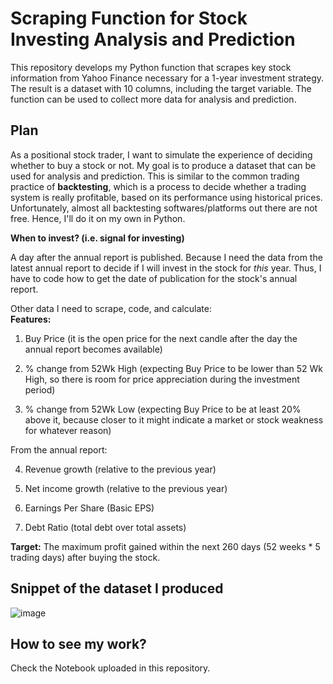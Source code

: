 # Scraping Function for Stock Investing Analysis and Prediction
This repository develops my Python function that scrapes key stock information from Yahoo Finance necessary for a 1-year investment strategy. The result is a dataset with 10 columns, including the target variable. The function can be used to collect more data for analysis and prediction. 

## Plan
As a positional stock trader, I want to simulate the experience of deciding whether to buy a stock or not. My goal is to produce a dataset that can be used for analysis and prediction. This is similar to the common trading practice of __backtesting__, which is a process to decide whether a trading system is really profitable, based on its performance using historical prices. Unfortunately, almost all backtesting softwares/platforms out there are not free. Hence, I'll do it on my own in Python.

__When to invest? (i.e. signal for investing)__

A day after the annual report is published. Because I need the data from the latest annual report to decide if I will invest in the stock for _this_ year. Thus, I have to code how to get the date of publication for the stock's annual report. 


Other data I need to scrape, code, and calculate: <br>
__Features:__
1. Buy Price (it is the open price for the next candle after the day the annual report becomes available)

2. % change from 52Wk High (expecting Buy Price to be lower than 52 Wk High, so there is room for price appreciation during the investment period)

3. % change from 52Wk Low (expecting Buy Price to be at least 20% above it, because closer to it might indicate a market or stock weakness for whatever reason)

  From the annual report:

4. Revenue growth (relative to the previous year)

5. Net income growth (relative to the previous year)

6. Earnings Per Share (Basic EPS)

7. Debt Ratio (total debt over total assets)

__Target:__ The maximum profit gained within the next 260 days (52 weeks * 5 trading days) after buying the stock.

## Snippet of the dataset I produced
![image](https://github.com/marvin-rubia/Stock-Investing-Strategy-Scraper/assets/140475770/4d73b390-979a-439c-a562-922334497bf3)

## How to see my work?
Check the Notebook uploaded in this repository. 
